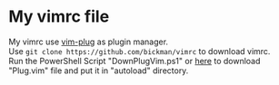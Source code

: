 # My vimrc file
My vimrc use [vim-plug](https://github.com/junegunn/vim-plug) as plugin manager.  
Use `git clone https://github.com/bickman/vimrc` to download vimrc.   
Run the PowerShell Script "DownPlugVim.ps1" or [here](https://github.com/junegunn/vim-plug) to download "Plug.vim" file and put it in "autoload" directory.
